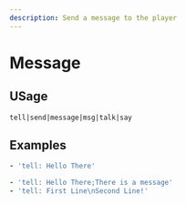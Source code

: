 ```yaml
---
description: Send a message to the player
---
```


# Message

## USage

```text
tell|send|message|msg|talk|say
```

## Examples

```yaml
- 'tell: Hello There'
```

```yaml
- 'tell: Hello There;There is a message'
- 'tell: First Line\nSecond Line!'
```

